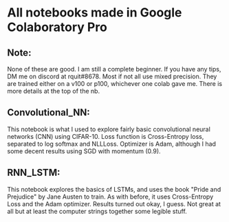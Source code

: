 # All notebooks made in Google Colaboratory Pro

## Note:
None of these are good. I am still a complete beginner. If you have any tips, DM me on discord at rquit#8678.
Most if not all use mixed precision.
They are trained either on a v100 or p100, whichever one colab gave me. There is more details at the top of the nb.

## Convolutional_NN:
This notebook is what I used to explore fairly basic convolutional neural networks (CNN) using CIFAR-10. 
Loss function is Cross-Entropy loss, separated to log softmax and NLLLoss. 
Optimizer is Adam, although I had some decent results using SGD with momentum (0.9).

## RNN_LSTM:
This notebook explores the basics of LSTMs, and uses the book "Pride and Prejudice" by Jane Austen to train.
As with before, it uses Cross-Entropy Loss and the Adam optimizer.
Results turned out okay, I guess. Not great at all but at least the computer strings together some legible stuff.
